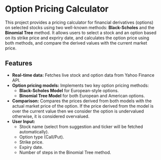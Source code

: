 # Option Pricing Calculator

This project provides a pricing calculator for financial derivatives (options) on selected stocks using two well-known methods: **Black-Scholes** and the **Binomial Tree** method. It allows users to select a stock and an option based on its strike price and expriry date, and calculates the option price using both methods, and compare the derived values with the current market price.

## Features
- **Real-time data:** Fetches live stock and option data from Yahoo Finance API.
- **Option pricing models:** Implements two key option pricing methods:
  - **Black-Scholes Model** for European-style options.
  - **Binomial Tree Model** for both European and American options.
- **Comparison:** Compares the prices derived from both models with the actual market price of the option. If the price derived from the model is over the current value then we consider the option is undervalued otherwise, it is considered overvalued.
- **User Input:**
  - Stock name (select from suggestion and ticker will be fetched automatically).
  - Option type (Call/Put).
  - Strike price.
  - Expiry date.
  - Number of steps in the Binomial Tree method.
